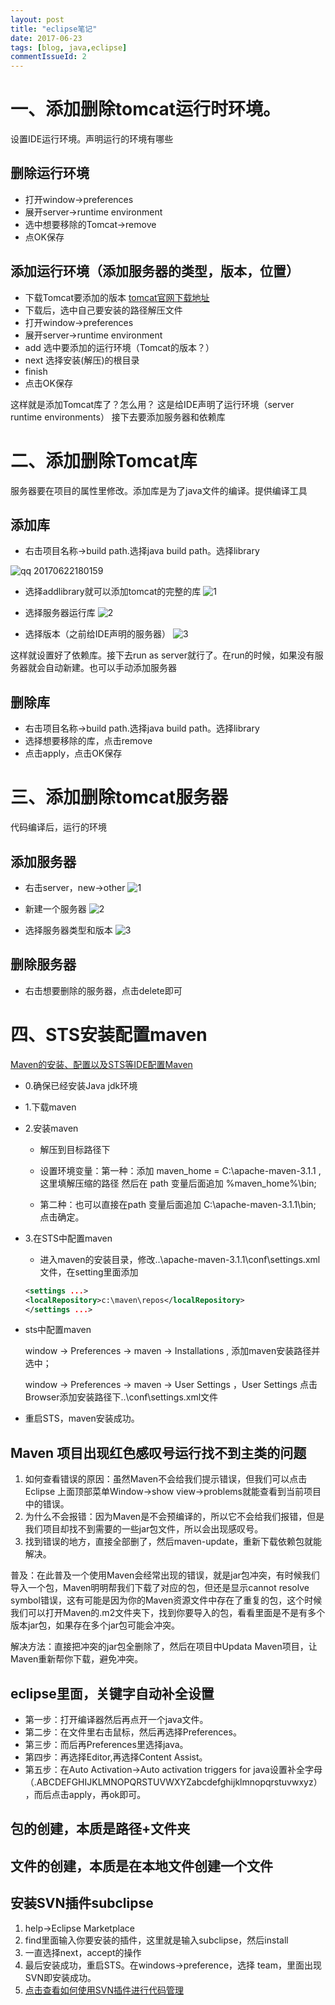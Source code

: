 ```yaml
---
layout: post
title: "eclipse笔记"
date: 2017-06-23
tags: [blog, java,eclipse]
commentIssueId: 2
---
```



# 一、添加删除tomcat运行时环境。
设置IDE运行环境。声明运行的环境有哪些

## 删除运行环境

* 打开window->preferences
* 展开server->runtime environment
* 选中想要移除的Tomcat->remove
* 点OK保存

## 添加运行环境（添加服务器的类型，版本，位置）

* 下载Tomcat要添加的版本 [tomcat官网下载地址](http://tomcat.apache.org/)
* 下载后，选中自己要安装的路径解压文件
* 打开window->preferences
* 展开server->runtime environment
* add 选中要添加的运行环境（Tomcat的版本？）
* next 选择安装(解压)的根目录
* finish
* 点击OK保存

这样就是添加Tomcat库了？怎么用？
这是给IDE声明了运行环境（server runtime environments）
接下去要添加服务器和依赖库

# 二、添加删除Tomcat库
服务器要在项目的属性里修改。添加库是为了java文件的编译。提供编译工具

## 添加库

* 右击项目名称->build path.选择java build path。选择library

![qq 20170622180159](https://user-images.githubusercontent.com/20008525/27428578-132510c0-5775-11e7-841f-f6eb2265a40d.png)

* 选择addlibrary就可以添加tomcat的完整的库
  ![1](https://user-images.githubusercontent.com/20008525/27762279-a4ed5f48-5ea1-11e7-91f5-5ad0c662842f.png)

* 选择服务器运行库
  ![2](https://user-images.githubusercontent.com/20008525/27762283-c1722112-5ea1-11e7-8ff7-e704eb14cd4f.png)

* 选择版本（之前给IDE声明的服务器）
  ![3](https://user-images.githubusercontent.com/20008525/27762284-cbb032cc-5ea1-11e7-83b0-9aa5db881e94.png)

这样就设置好了依赖库。接下去run as server就行了。在run的时候，如果没有服务器就会自动新建。也可以手动添加服务器

## 删除库

* 右击项目名称->build path.选择java build path。选择library
* 选择想要移除的库，点击remove
* 点击apply，点击OK保存
# 三、添加删除tomcat服务器
代码编译后，运行的环境
## 添加服务器
* 右击server，new->other
  ![1](https://user-images.githubusercontent.com/20008525/27762836-ea43ba60-5eab-11e7-9a12-09a490b15613.png)

* 新建一个服务器
  ![2](https://user-images.githubusercontent.com/20008525/27762912-cfbd2b58-5eac-11e7-907e-566d3eb38f7b.png) 

* 选择服务器类型和版本
  ![3](https://user-images.githubusercontent.com/20008525/27762917-e032f4b8-5eac-11e7-82c7-8bbbaa6af283.png)

## 删除服务器

* 右击想要删除的服务器，点击delete即可

# 四、STS安装配置maven

[Maven的安装、配置以及STS等IDE配置Maven](http://blog.csdn.net/eapink/article/details/17915585)


* 0.确保已经安装Java jdk环境
* 1.下载maven
* 2.安装maven

    * 解压到目标路径下
    * 设置环境变量：第一种：添加 maven_home = C:\apache-maven-3.1.1  ,这里填解压缩的路径
      然后在 path 变量后面追加 %maven_home%\bin;

    * 第二种：也可以直接在path 变量后面追加 C:\apache-maven-3.1.1\bin;
      点击确定。

* 3.在STS中配置maven 

    * 进入maven的安装目录，修改..\apache-maven-3.1.1\conf\settings.xml文件，在setting里面添加

   ```xml
  <settings ...>
  <localRepository>c:\maven\repos</localRepository>
  </settings ...>
  ```


 * sts中配置maven

    window -> Preferences -> maven -> Installations , 添加maven安装路径并选中；

     window -> Preferences -> maven -> User Settings ，User Settings 点击Browser添加安装路径下..\conf\settings.xml文件
 * 重启STS，maven安装成功。

## Maven 项目出现红色感叹号运行找不到主类的问题

1. 如何查看错误的原因：虽然Maven不会给我们提示错误，但我们可以点击Eclipse 上面顶部菜单Window->show view->problems就能查看到当前项目中的错误。
2. 为什么不会报错：因为Maven是不会预编译的，所以它不会给我们报错，但是我们项目却找不到需要的一些jar包文件，所以会出现感叹号。
3. 找到错误的地方，直接全部删了，然后maven-update，重新下载依赖包就能解决。

 普及：在此普及一个使用Maven会经常出现的错误，就是jar包冲突，有时候我们导入一个包，Maven明明帮我们下载了对应的包，但还是显示cannot resolve symbol错误，这有可能是因为你的Maven资源文件中存在了重复的包，这个时候我们可以打开Maven的.m2文件夹下，找到你要导入的包，看看里面是不是有多个版本jar包，如果存在多个jar包可能会冲突。

解决方法：直接把冲突的jar包全删除了，然后在项目中Updata Maven项目，让Maven重新帮你下载，避免冲突。




## eclipse里面，关键字自动补全设置

* 第一步：打开编译器然后再点开一个java文件。
* 第二步：在文件里右击鼠标，然后再选择Preferences。
* 第三步：而后再Preferences里选择java。
* 第四步：再选择Editor,再选择Content Assist。
* 第五步：在Auto Activation->Auto activation triggers for java设置补全字母（.ABCDEFGHIJKLMNOPQRSTUVWXYZabcdefghijklmnopqrstuvwxyz），而后点击apply，再ok即可。


## 包的创建，本质是路径+文件夹

## 文件的创建，本质是在本地文件创建一个文件

## 安装SVN插件subclipse

1. help->Eclipse Marketplace
2. find里面输入你要安装的插件，这里就是输入subclipse，然后install
3. 一直选择next，accept的操作
4. 最后安装成功，重启STS。在windows->preference，选择 team，里面出现SVN即安装成功。
5. [点击查看如何使用SVN插件进行代码管理](http://www.cnblogs.com/duanxz/p/3334660.html)